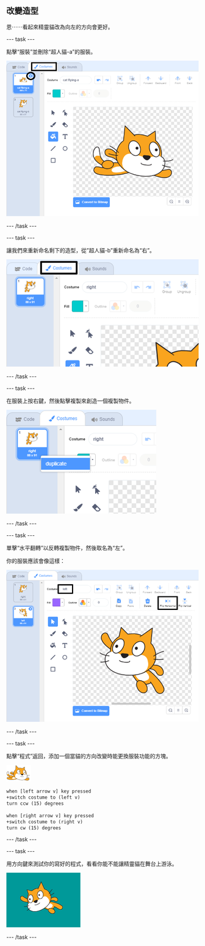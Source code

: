 ## 改變造型

恩⋯⋯看起來精靈貓改為向左的方向會更好。

--- task ---

點擊“服裝”並刪除“超人貓-a”的服裝。

![造型樣式表和刪除圖標顯示在服裝上面](images/swim-delete-a.png)

--- /task ---

--- task ---

讓我們來重新命名剩下的造型，從”超人貓-b”重新命名為“右”。

![在造型樣式表中，重新命名“右”](images/swim-costume-right.png)

--- /task ---

--- task ---

在服裝上按右鍵，然後點擊複製來創造一個複製物件。

![服裝選單中有複製物件](images/swim-costume-duplicate.png)

--- /task ---

--- task ---

單擊“水平翻轉”以反轉複製物件，然後取名為“左”。

你的服裝應該會像這樣：

![是個向左翻轉的新造型圖示和名稱](images/swim-costume-left.png)

--- /task ---

--- task ---

點擊“程式”返回，添加一個當貓的方向改變時能更換服裝功能的方塊。

![水上精靈貓](images/swimmer-sprite.png)

```blocks3
when [left arrow v] key pressed
+switch costume to (left v)
turn ccw (15) degrees

when [right arrow v] key pressed
+switch costume to (right v)
turn cw (15) degrees
```

--- /task ---

--- task ---

用方向鍵來測試你的寫好的程式，看看你能不能讓精靈貓在舞台上游泳。

![精靈貓向左](images/swim-test-left.png)

--- /task ---
